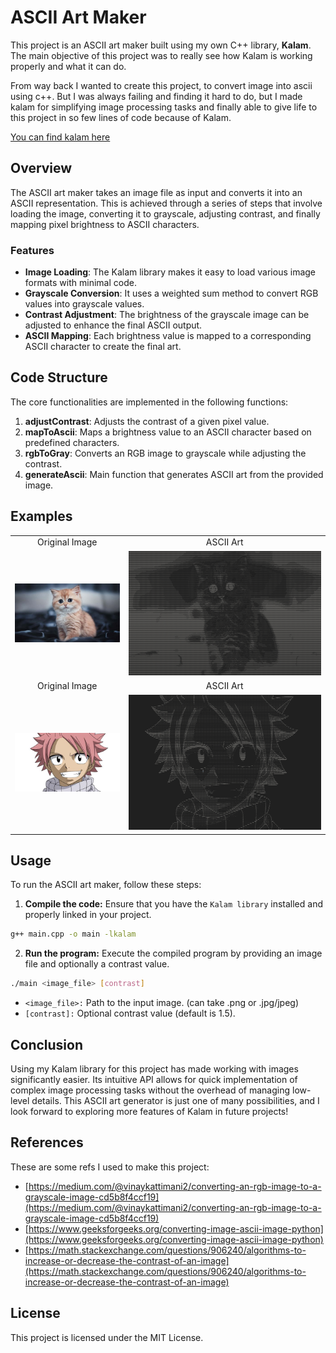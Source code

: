 # ASCII Art Maker

This project is an ASCII art maker built using my own C++ library, **Kalam**.
The main objective of this project was to really see how Kalam is working properly and what it can do.

From way back I wanted to create this project, to convert image into ascii using c++.
But I was always failing and finding it hard to do, but I made kalam for simplifying image processing tasks and
finally able to give life to this project in so few lines of code because of Kalam.

[You can find kalam here](https://github.com/aliqyan-21/kalam)

## Overview

The ASCII art maker takes an image file as input and converts it into an ASCII representation. This is achieved through a series of steps that involve loading the image, converting it to grayscale, adjusting contrast, and finally mapping pixel brightness to ASCII characters.

### Features

- **Image Loading**: The Kalam library makes it easy to load various image formats with minimal code.
- **Grayscale Conversion**: It uses a weighted sum method to convert RGB values into grayscale values.
- **Contrast Adjustment**: The brightness of the grayscale image can be adjusted to enhance the final ASCII output.
- **ASCII Mapping**: Each brightness value is mapped to a corresponding ASCII character to create the final art.

## Code Structure

The core functionalities are implemented in the following functions:

1. **adjustContrast**: Adjusts the contrast of a given pixel value.
2. **mapToAscii**: Maps a brightness value to an ASCII character based on predefined characters.
3. **rgbToGray**: Converts an RGB image to grayscale while adjusting the contrast.
4. **generateAscii**: Main function that generates ASCII art from the provided image.

## Examples

<table>
  <tr>
    <td align="center">Original Image</td>
    <td align="center">ASCII Art</td>
  </tr>
  <tr>
    <td>
      <img src="examples/cat.jpg" alt="Original Image"/>
    </td>
    <td>
      <img src="examples/catA.png" alt="ASCII Art" , style="white-space: pre; font-family: monospace;"/>
    </td>
  </tr>

  <tr>
    <td align="center">Original Image</td>
    <td align="center">ASCII Art</td>
  </tr>
  <tr>
    <td>
      <img src="examples/natsu.jpg" alt="Original Image"/>
    </td>
    <td>
      <img src="examples/natsuA.png" alt="ASCII Art" , style="white-space: pre; font-family: monospace;"/>
    </td>
  </tr>
</table>

## Usage

To run the ASCII art maker, follow these steps:

1. **Compile the code:** Ensure that you have the `Kalam library` installed and properly linked in your project.

```bash
g++ main.cpp -o main -lkalam
```

2. **Run the program:** Execute the compiled program by providing an image file and optionally a contrast value.

```bash
./main <image_file> [contrast]
```

- `<image_file>:` Path to the input image. (can take .png or .jpg/jpeg)
- `[contrast]:` Optional contrast value (default is 1.5).

## Conclusion

Using my Kalam library for this project has made working with images significantly easier. Its intuitive API allows for quick implementation of complex image processing tasks without the overhead of managing low-level details. This ASCII art generator is just one of many possibilities, and I look forward to exploring more features of Kalam in future projects!

## References

These are some refs I used to make this project:

- [https://medium.com/@vinaykattimani2/converting-an-rgb-image-to-a-grayscale-image-cd5b8f4ccf19](https://medium.com/@vinaykattimani2/converting-an-rgb-image-to-a-grayscale-image-cd5b8f4ccf19)
- [https://www.geeksforgeeks.org/converting-image-ascii-image-python](https://www.geeksforgeeks.org/converting-image-ascii-image-python)
- [https://math.stackexchange.com/questions/906240/algorithms-to-increase-or-decrease-the-contrast-of-an-image](https://math.stackexchange.com/questions/906240/algorithms-to-increase-or-decrease-the-contrast-of-an-image)

## License

This project is licensed under the MIT License.
